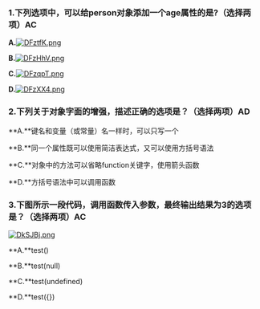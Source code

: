 ### 1.下列选项中，可以给person对象添加一个age属性的是?（选择两项）AC

**A.**[![DFztfK.png](https://s3.ax1x.com/2020/11/16/DFztfK.png)](https://imgchr.com/i/DFztfK)

**B.**[![DFzHhV.png](https://s3.ax1x.com/2020/11/16/DFzHhV.png)](https://imgchr.com/i/DFzHhV)

**C.**[![DFzqpT.png](https://s3.ax1x.com/2020/11/16/DFzqpT.png)](https://imgchr.com/i/DFzqpT)

**D.**[![DFzXX4.png](https://s3.ax1x.com/2020/11/16/DFzXX4.png)](https://imgchr.com/i/DFzXX4)







### 2.下列关于对象字面的增强，描述正确的选项是？（选择两项）AD



**A.**键名和变量（或常量）名一样时，可以只写一个

**B.**同一个属性既可以使用简洁表达式，又可以使用方括号语法

**C.**对象中的方法可以省略function关键字，使用箭头函数

**D.**方括号语法中可以调用函数









### 3.下图所示一段代码，调用函数传入参数，最终输出结果为3的选项是？（选择两项）AC

[![DkSJBj.png](https://s3.ax1x.com/2020/11/16/DkSJBj.png)](https://imgchr.com/i/DkSJBj)

**A.**test()

**B.**test(null)

**C.**test(undefined)

**D.**test({})